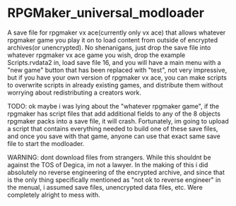 # RPGMaker_universal_modloader
A save file for rpgmaker vx ace(currently only vx ace) that allows whatever rpgmaker game you play it on to load content from outside of encrypted archives(or unencrypted).
No shenanigans, just drop the save file into whatever rpgmaker vx ace game you wish, drop the example Scripts.rvdata2 in, load save file 16, and you will have a main menu with a "new game" button that has been replaced with "test", not very impressive, but if you have your own version of rpgmaker vx ace, you can make scripts to overwrite scripts in already existing games, and distribute them without worrying about redistributing a creators work. 

TODO: 
ok maybe i was lying about the "whatever rpgmaker game", if the rpgmaker has script files that add additional fields to any of the 8 objects rpgmaker packs into a save file, it will crash. Fortunately, im going to upload a script that contains everything needed to build one of these save files, and once you save with that game, anyone can use that exact same save file to start the modloader.

WARNING:
dont download files from strangers.
While this shouldnt be against the TOS of Degica, im not a lawyer. In the making of this i did absolutely no reverse engineering of the encrypted archive, and since that is the only thing specifically mentioned as "not ok to reverse engineer" in the menual, i assumed save files, unencrypted data files, etc. Were completely alright to mess with. 
